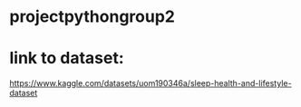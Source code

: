 # projectpythongroup2

# link to dataset:
https://www.kaggle.com/datasets/uom190346a/sleep-health-and-lifestyle-dataset
